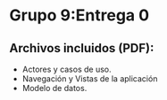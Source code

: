 # Grupo 9:Entrega 0

## Archivos incluidos (PDF):
* Actores y casos de uso.
* Navegación y Vistas de la aplicación
* Modelo de datos.

